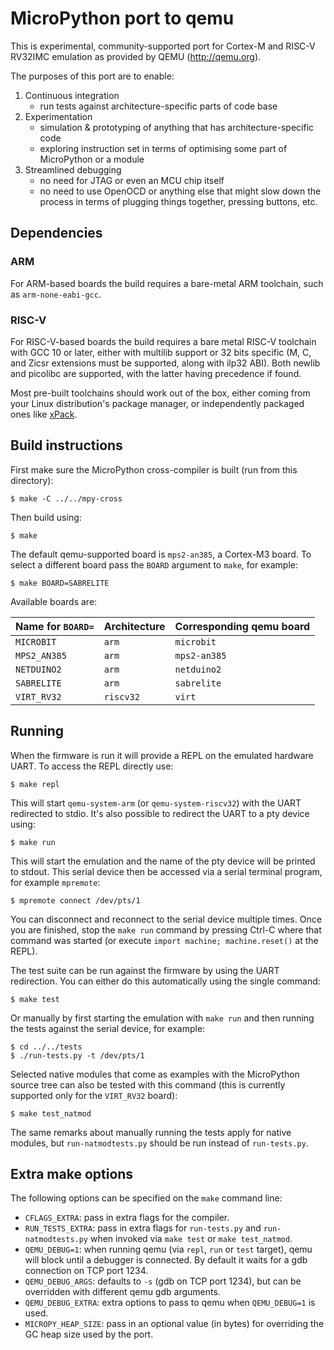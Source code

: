 MicroPython port to qemu
========================

This is experimental, community-supported port for Cortex-M and RISC-V RV32IMC
emulation as provided by QEMU (http://qemu.org).

The purposes of this port are to enable:

1. Continuous integration
    - run tests against architecture-specific parts of code base
2. Experimentation
    - simulation & prototyping of anything that has architecture-specific
      code
    - exploring instruction set in terms of optimising some part of
      MicroPython or a module
3. Streamlined debugging
    - no need for JTAG or even an MCU chip itself
    - no need to use OpenOCD or anything else that might slow down the
      process in terms of plugging things together, pressing buttons, etc.

Dependencies
------------

### ARM

For ARM-based boards the build requires a bare-metal ARM toolchain, such as
`arm-none-eabi-gcc`.

### RISC-V

For RISC-V-based boards the build requires a bare metal RISC-V toolchain with GCC 10
or later, either with multilib support or 32 bits specific (M, C, and Zicsr
extensions must be supported, along with ilp32 ABI).  Both newlib and picolibc are
supported, with the latter having precedence if found.

Most pre-built toolchains should work out of the box, either coming from your
Linux distribution's package manager, or independently packaged ones like
[xPack](https://xpack.github.io/dev-tools/riscv-none-elf-gcc/).

Build instructions
------------------

First make sure the MicroPython cross-compiler is built (run from this directory):

    $ make -C ../../mpy-cross

Then build using:

    $ make

The default qemu-supported board is `mps2-an385`, a Cortex-M3 board.  To select a
different board pass the `BOARD` argument to `make`, for example:

    $ make BOARD=SABRELITE

Available boards are:

| Name for `BOARD=` | Architecture | Corresponding qemu board |
| ----------------- | ------------ | ------------------------ |
| `MICROBIT`        | `arm`        | `microbit`               |
| `MPS2_AN385`      | `arm`        | `mps2-an385`             |
| `NETDUINO2`       | `arm`        | `netduino2`              |
| `SABRELITE`       | `arm`        | `sabrelite`              |
| `VIRT_RV32`       | `riscv32`    | `virt`                   |

Running
-------

When the firmware is run it will provide a REPL on the emulated hardware UART.
To access the REPL directly use:

    $ make repl

This will start `qemu-system-arm` (or `qemu-system-riscv32`) with the UART
redirected to stdio.  It's also possible to redirect the UART to a pty device
using:

    $ make run

This will start the emulation and the name of the pty device will be printed to
stdout.  This serial device then be accessed via a serial terminal program,
for example `mpremote`:

    $ mpremote connect /dev/pts/1

You can disconnect and reconnect to the serial device multiple times.  Once you
are finished, stop the `make run` command by pressing Ctrl-C where that command
was started (or execute `import machine; machine.reset()` at the REPL).

The test suite can be run against the firmware by using the UART redirection.
You can either do this automatically using the single command:

    $ make test

Or manually by first starting the emulation with `make run` and then running the
tests against the serial device, for example:

    $ cd ../../tests
    $ ./run-tests.py -t /dev/pts/1

Selected native modules that come as examples with the MicroPython source tree
can also be tested with this command (this is currently supported only for the
`VIRT_RV32` board):

    $ make test_natmod

The same remarks about manually running the tests apply for native modules, but
`run-natmodtests.py` should be run instead of `run-tests.py`.

Extra make options
------------------

The following options can be specified on the `make` command line:
- `CFLAGS_EXTRA`: pass in extra flags for the compiler.
- `RUN_TESTS_EXTRA`: pass in extra flags for `run-tests.py` and `run-natmodtests.py`
  when invoked via `make test` or `make test_natmod`.
- `QEMU_DEBUG=1`: when running qemu (via `repl`, `run` or `test` target), qemu
  will block until a debugger is connected.  By default it waits for a gdb connection
  on TCP port 1234.
- `QEMU_DEBUG_ARGS`: defaults to `-s` (gdb on TCP port 1234), but can be overridden
  with different qemu gdb arguments.
- `QEMU_DEBUG_EXTRA`: extra options to pass to qemu when `QEMU_DEBUG=1` is used.
- `MICROPY_HEAP_SIZE`: pass in an optional value (in bytes) for overriding the GC
  heap size used by the port.
